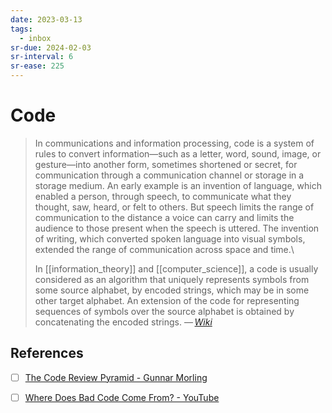 ```yaml
---
date: 2023-03-13
tags:
  - inbox
sr-due: 2024-02-03
sr-interval: 6
sr-ease: 225
---
```

# Code

> In communications and information processing, code is a system of rules to
> convert information—such as a letter, word, sound, image, or gesture—into
> another form, sometimes shortened or secret, for communication through a
> communication channel or storage in a storage medium. An early example is an
> invention of language, which enabled a person, through speech, to communicate
> what they thought, saw, heard, or felt to others. But speech limits the range
> of communication to the distance a voice can carry and limits the audience to
> those present when the speech is uttered. The invention of writing, which
> converted spoken language into visual symbols, extended the range of
> communication across space and time.\
>
> In [[information_theory]] and [[computer_science]], a code is usually
> considered as an algorithm that uniquely represents symbols from some source
> alphabet, by encoded strings, which may be in some other target alphabet. An
> extension of the code for representing sequences of symbols over the source
> alphabet is obtained by concatenating the encoded strings.
> — <cite>[Wiki](https://en.wikipedia.org/wiki/Code)</cite>

## References

- [ ] [The Code Review Pyramid - Gunnar Morling](https://www.morling.dev/blog/the-code-review-pyramid/)
- [ ] [Where Does Bad Code Come From? - YouTube](https://www.youtube.com/watch?v=7YpFGkG-u1w)

